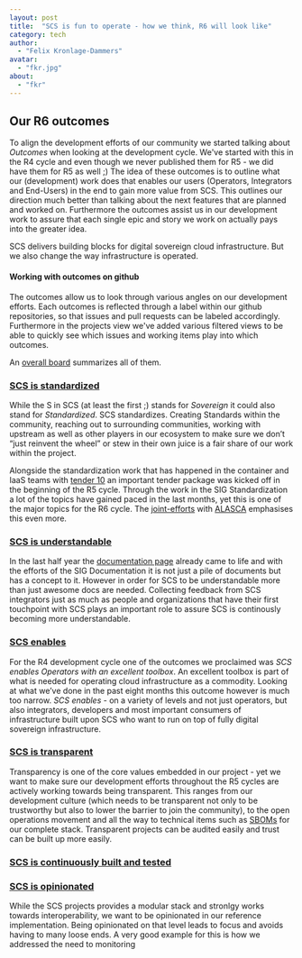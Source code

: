 ```yaml
---
layout: post
title:  "SCS is fun to operate - how we think, R6 will look like"
category: tech
author:
  - "Felix Kronlage-Dammers"
avatar:
  - "fkr.jpg"
about:
  - "fkr"
---
```


## Our R6 outcomes 

To align the development efforts of our community we started talking about *Outcomes* when looking at the development cycle.
We've started with this in the R4 cycle and even though we never published them for R5 - we did have them for R5 as well ;)
The idea of these outcomes is to outline what our (development) work does that enables our users (Operators, Integrators and End-Users)
in the end to gain more value from SCS. This outlines our direction much better than talking about the next features that are planned
and worked on. Furthermore the outcomes assist us in our development work to assure that each single epic and story we work on
actually pays into the greater idea.

SCS delivers building blocks for digital sovereign cloud infrastructure.  But we also change the way infrastructure is operated.

#### Working with outcomes on github

The outcomes allow us to look through various angles on our development efforts. Each outcomes is reflected through a label within our github repositories, so that issues and pull requests can be labeled accordingly. Furthermore in the projects view we've added various filtered views to be able to quickly see which issues and working items play into which outcomes.

An [overall board](https://github.com/orgs/SovereignCloudStack/projects/6/views/28) summarizes all of them.


### [SCS is standardized](https://github.com/orgs/SovereignCloudStack/projects/6/views/23)

While the S in SCS (at least the first ;) stands for *Sovereign* it could also stand for *Standardized*.
SCS standardizes. Creating Standards within the community, reaching out to surrounding communities, working with upstream as well as other players in our ecosystem to make sure we don’t “just reinvent the wheel” or stew in their own juice is a fair share of our work within the project.

Alongside the standardization work that has happened in the container and IaaS teams with [tender 10](https://scs.community/tenders/lot10) an important tender package was kicked off in the beginning of the R5 cycle. Through the work in the SIG Standardization a lot of the topics have gained paced in the last months, yet this is one of the major topics for the R6 cycle.
The [joint-efforts](https://scs.community/2023/11/27/joint-standardization/) with [ALASCA](https://alasca.cloud) emphasises this even more.


### [SCS is understandable](https://github.com/orgs/SovereignCloudStack/projects/6/views/22)

In the last half year the [documentation page](https://docs.scs.community) already came to life and with the efforts of the SIG Documentation it is not just a pile of documents but has a concept to it. However in order for SCS to be understandable more than just awesome docs are needed. Collecting feedback from SCS integrators just as much as people and organizations that have their first touchpoint with SCS plays an important role to assure SCS is continously becoming more understandable. 


### [SCS enables](https://github.com/orgs/SovereignCloudStack/projects/6/views/20)

For the R4 development cycle one of the outcomes we proclaimed was *SCS enables Operators with an excellent toolbox*. An excellent toolbox is part of what is needed for operating cloud infrastructure as a commodity. Looking at what we’ve done in the past eight months this outcome however is much too narrow. 
*SCS enables* - on a variety of levels and not just operators, but also integrators, developers and most important consumers of infrastructure built upon SCS who want to run on top of fully digital sovereign infrastructure.

### [SCS is transparent](https://github.com/orgs/SovereignCloudStack/projects/6/views/30)

Transparency is one of the core values embedded in our project - yet we want to make sure our development efforts throughout the R5 cycles are actively working towards being transparent. This ranges from our development culture (which needs to be transparent not only to be trustworthy but also to lower the barrier to join the community), to the open operations movement and all the way to technical items such as [SBOMs](https://en.wikipedia.org/wiki/Software_supply_chain) for our complete stack.
Transparent projects can be audited easily and trust can be built up more easily.

### [SCS is continuously built and tested](https://github.com/orgs/SovereignCloudStack/projects/6/views/21)


### [SCS is opinionated](https://github.com/orgs/SovereignCloudStack/projects/6/views/29)

While the SCS projects provides a modular stack and stronlgy works towards interoperability, we want to be opinionated in our reference implementation. Being opinionated on that level leads to focus and avoids having to many loose ends. 
A very good example for this is how we addressed the need to monitoring



